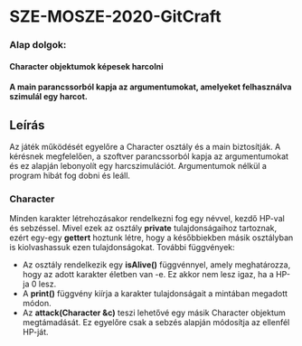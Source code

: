 SZE-MOSZE-2020-GitCraft
==========================

###  Alap dolgok:
#### Character objektumok képesek harcolni
#### A main parancssorból kapja az argumentumokat, amelyeket felhasználva szimulál egy harcot.

## Leírás
Az játék működését egyelőre a Character osztály és a main biztosítják. A kérésnek megfelelően, a szoftver parancssorból kapja az argumentumokat és ez alapján lebonyolít egy harcszimulációt. Argumentumok nélkül a program hibát fog dobni és leáll.

### Character
Minden karakter létrehozásakor rendelkezni fog egy névvel, kezdő HP-val és sebzéssel. Mivel ezek az osztály **private** tulajdonságaihoz tartoznak, ezért egy-egy **gettert** hoztunk létre, hogy a későbbiekben másik osztályban is kiolvashassuk ezen tulajdonságokat. További függvények:
* Az osztály rendelkezik egy **isAlive()** függvénnyel, amely meghatározza, hogy az adott karakter életben van -e. Ez akkor nem lesz igaz, ha a HP-ja 0 lesz.
* A **print()** függvény kiírja a karakter tulajdonságait a mintában megadott módon.
* Az **attack(Character &c)** teszi lehetővé egy másik Character objektum megtámadását. Ez egyelőre csak a sebzés alapján módosítja az ellenfél HP-ját.
